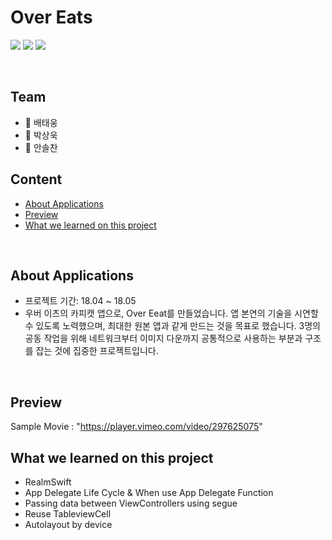 # Over Eats
<p align="left">
<img src="https://img.shields.io/badge/swift-4.0-blue.svg" />
<img src="https://img.shields.io/badge/xcode-10.0-green.svg" />
<img src="https://img.shields.io/badge/ios-11.0-yellow.svg" />
</p>
<br>

## Team
  - **:lion:** 배태웅
  - **:tiger:** 박상욱
  - **:shark:** 안솔찬

## Content

- [About Applications](#about-applications)
- [Preview](#preview)
- [What we learned on this project](#what-we-learned-on-this-project)

<br>

## About Applications

- 프로젝트 기간: 18.04 ~ 18.05
- 우버 이츠의 카피캣 앱으로, Over Eeat를 만들었습니다. 앱 본연의 기술을 시연할 수 있도록 노력했으며, 최대한 원본 앱과 같게 만드는 것을 목표로 했습니다. 3명의 공동 작업을 위해 네트워크부터 이미지 다운까지 공통적으로 사용하는 부분과 구조를 잡는 것에 집중한 프로젝트입니다.

<br>

## Preview
Sample Movie : "https://player.vimeo.com/video/297625075"


## What we learned on this project

- RealmSwift
- App Delegate Life Cycle & When use App Delegate Function
- Passing data between ViewControllers using segue
- Reuse TableviewCell
- Autolayout by device

<br>
